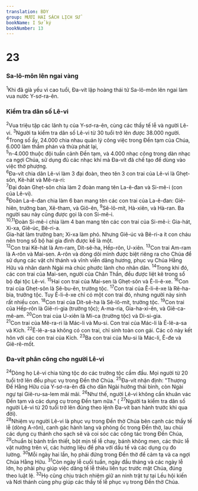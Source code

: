 ```yaml
---
translation: BDY
group: MƯƠI HAI SÁCH LỊCH SỬ
bookName: I Sử ký 
bookNumber: 13
---
```


<div class="title"><h1>23</h1><h3>Sa-lô-môn lên ngai vàng</h3></div>
<span class="verse 1su_23_1"><sup>1</sup>Khi đã già yếu vì cao tuổi, Đa-vít lập hoàng thái tử Sa-lô-môn lên ngai làm vua nước Y-sơ-ra-ên.</span>
<div class="title"><h3>Kiểm tra dân số Lê-vi</h3></div>
<span class="verse 1su_23_2"><sup>2</sup>Vua triệu tập các lãnh tụ của Y-sơ-ra-ên, cùng các thầy tế lễ và người Lê-vi. </span>
<span class="verse 1su_23_3"><sup>3</sup>Người ta kiểm tra dân số Lê-vi từ 30 tuổi trở lên được 38.000 người. </span>
<span class="verse 1su_23_4"><sup>4</sup>Trong số ấy, 24.000 chia nhau quản lý công việc trong Đền tạm của Chúa, 6.000 làm thẩm phán và thừa phát lại,<br/></span>
<span class="verse 1su_23_5"><sup>5</sup>n-4.000 thuộc đội tuần cảnh Đền tạm, và 4.000 nhạc công trong dàn nhạc ca ngợi Chúa, sử dụng đủ các nhạc khí mà Đa-vít đã chế tạo để dùng vào việc thờ phượng.<br/></span>
<span class="verse 1su_23_6"><sup>6</sup>Đa-vít chia dân Lê-vi làm 3 đại đoàn, theo tên 3 con trai của Lê-vi là Ghẹt-sôn, Kê-hát và Mê-ra-ri:<br/></span>
<span class="verse 1su_23_7"><sup>7</sup>Đại đoàn Ghẹt-sôn chia làm 2 đoàn mang tên La-ê-đan và Si-mê-i (con của Lê-vi).<br/></span>
<span class="verse 1su_23_8"><sup>8</sup>Đoàn La-ê-đan chia làm 6 ban mang tên các con trai của La-ê-đan: Giê-hiên, trưởng ban, Xê-tham, và Giô-ên, </span>
<span class="verse 1su_23_9"><sup>9</sup>Sê-lô-mít, Hà-xiên, và Hà-ran. Ba người sau này cũng được gọi là con Si-mê-i.<br/></span>
<span class="verse 1su_23_10 1su_23_11"><sup>10,11</sup>Đoàn Si-mê-i chia làm 4 ban mang tên các con trai của Si-mê-i: Gia-hát, Xi-xa, Giê-úc, Bê-ri-a.<br/>Gia-hát làm trưởng ban; Xi-xa làm phó. Nhưng Giê-úc và Bê-ri-a ít con cháu nên trong sổ bộ hai gia đình được kể là một.<br/></span>
<span class="verse 1su_23_12"><sup>12</sup>Con trai Kê-hát là Am-ram, Dít-sê-ha, Hếp-rôn, U-xiên. </span>
<span class="verse 1su_23_13"><sup>13</sup>Con trai Am-ram là A-rôn và Mai-sen. A-rôn và dòng dõi mình được biệt riêng ra cho Chúa để sử dụng các vật chí thánh và vĩnh viễn dâng hương, phục vụ Chúa Hằng Hữu và nhân danh Ngài mà chúc phước lành cho nhân dân. </span>
<span class="verse 1su_23_14"><sup>14</sup>Trong khi đó, các con trai của Mai-sen, người của Chân Thần, đều được liệt kê trong sổ bộ đại tộc Lê-vi. </span>
<span class="verse 1su_23_15"><sup>15</sup>Hai con trai của Mai-sen là Ghẹt-sôn và Ê-li-ê-xe. </span>
<span class="verse 1su_23_16"><sup>16</sup>Con trai của Ghẹt-sôn là Sê-bu-ên, trưởng tộc. </span>
<span class="verse 1su_23_17"><sup>17</sup>Con trai của Ê-li-ê-xe là Rê-ha-bia, trưởng tộc. Tuy Ê-li-ê-xe chỉ có một con trai đó, nhưng người này sinh rất nhiều con. </span>
<span class="verse 1su_23_18"><sup>18</sup>Con trai của Dít-sê-ha là Sê-lô-mít, trưởng tộc. </span>
<span class="verse 1su_23_19"><sup>19</sup>Con trai của Hếp-rôn là Giê-ri-gia (trưởng tộc); A-ma-ria, Gia-ha-xi-ên, và Giê-ca-mê-am. </span>
<span class="verse 1su_23_20"><sup>20</sup>Con trai của U-xiên là Mi-ca (trưởng tộc) và Di-si-gia.<br/></span>
<span class="verse 1su_23_21"><sup>21</sup>Con trai của Mê-ra-ri là Mác-li và Mu-si. Con trai của Mác-li là Ê-lê-a-sa và Kích. </span>
<span class="verse 1su_23_22"><sup>22</sup>Ê-lê-a-sa không có con trai, chỉ sinh toàn con gái. Các cô này kết hôn với các con trai của Kích. </span>
<span class="verse 1su_23_23"><sup>23</sup>Ba con trai của Mu-si là Mác-li, Ê-đe và Giê-rê-mốt.</span>
<div class="title"><h3>Đa-vít phân công cho người Lê-vi</h3></div>
<span class="verse 1su_23_24"><sup>24</sup>Dòng họ Lê-vi chia từng tộc do các trưởng tộc cầm đầu. Mọi người từ 20 tuổi trở lên đều phục vụ trong Đền thờ Chúa. </span>
<span class="verse 1su_23_25"><sup>25</sup>Đa-vít nhận định: &#34;Thượng Đế Hằng Hữu của Y-sơ-ra-ên đã cho dân Ngài hưởng thái bình, còn Ngài ngự tại Giê-ru-sa-lem mãi mãi. </span>
<span class="verse 1su_23_26"><sup>26</sup>Như thế, người Lê-vi không cần khuân vác Đền tạm và các dụng cụ trong Đền tạm nữa.&#34; (</span>
<span class="verse 1su_23_27"><sup>27</sup>Người ta kiểm tra dân số người Lê-vi từ 20 tuổi trở lên đúng theo lệnh Đa-vít ban hành trước khi qua đời).<br/></span>
<span class="verse 1su_23_28"><sup>28</sup>Nhiệm vụ người Lê-vi là phục vụ trong Đền thờ Chúa bên cạnh các thầy tế lễ (dòng A-rôn), canh gác hành lang và phòng ốc trong Đền thờ, lau chùi các dụng cụ thánh cho sạch sẽ và coi sóc các công tác trong Đền Chúa, </span>
<span class="verse 1su_23_29"><sup>29</sup>chuẩn bị bánh trần thiết, bột mịn tế lễ chay, bánh không men, các thức lễ vật nướng trên vỉ, các hương liệu để pha với dầu tế và các dụng cụ đo lường. </span>
<span class="verse 1su_23_30"><sup>30</sup>Mỗi ngày hai lần, họ phải đứng trong Đền thờ để cảm tạ và ca ngợi Chúa Hằng Hữu. </span>
<span class="verse 1su_23_31"><sup>31</sup>Còn ngày lễ cuối tuần, ngày đầu tháng và các ngày lễ lớn, họ phải phụ giúp việc dâng tế lễ thiêu liên tục trước mặt Chúa, đúng theo luật lệ. </span>
<span class="verse 1su_23_32"><sup>32</sup>Họ cũng chịu trách nhiệm giữ an ninh trật tự tại Lều hội kiến và Nơi thánh cùng phụ giúp các thầy tế lễ phục vụ trong Đền thờ Chúa.</span>
